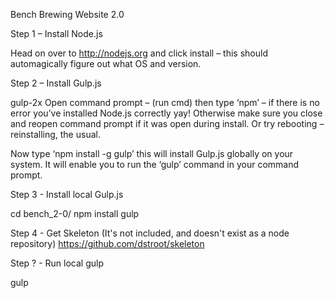 Bench Brewing Website 2.0

Step 1 – Install Node.js

Head on over to http://nodejs.org and click install – this should automagically figure out what OS and version.

Step 2 – Install Gulp.js

gulp-2x Open command prompt – (run cmd) then type ‘npm’ – if there is no  error you’ve installed Node.js correctly yay! Otherwise make sure you close and reopen command prompt if it was open during install. Or try rebooting – reinstalling, the usual.

Now type ‘npm install -g gulp’ this will install Gulp.js globally on your system. It will enable you to run the ‘gulp’ command in your command prompt.

Step 3 - Install local Gulp.js

cd bench_2-0/
npm install gulp

Step 4 - Get Skeleton (It's not included, and doesn't exist as a node repository)
https://github.com/dstroot/skeleton

Step ? - Run local gulp

gulp